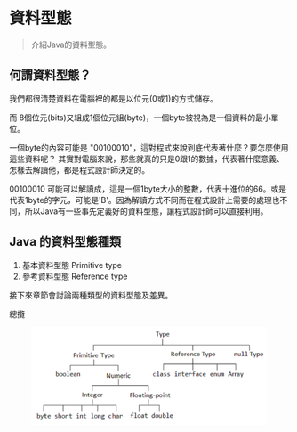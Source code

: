 # 資料型態

> 介紹Java的資料型態。

## 何謂資料型態？

我們都很清楚資料在電腦裡的都是以位元(0或1)的方式儲存。

而 8個位元(bits)又組成1個位元組(byte)，一個byte被視為是一個資料的最小單位。

一個byte的內容可能是 "00100010"，這對程式來說到底代表著什麼？要怎麼使用這些資料呢？ 其實對電腦來說，那些就真的只是0跟1的數據，代表著什麼意義、怎樣去解讀他，都是程式設計師決定的。

00100010 可能可以解讀成，這是一個1byte大小的整數，代表十進位的66。或是代表1byte的字元，可能是'B'。因為解讀方式不同而在程式設計上需要的處理也不同，所以Java有一些事先定義好的資料型態，讓程式設計師可以直接利用。

## Java 的資料型態種類

1. 基本資料型態 Primitive type
2. 參考資料型態 Reference type

接下來章節會討論兩種類型的資料型態及差異。

總攬

<figure><img src="../.gitbook/assets/image (1).png" alt=""><figcaption></figcaption></figure>
